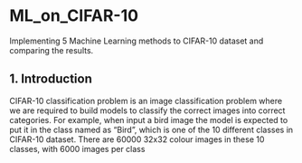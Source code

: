 # ML_on_CIFAR-10
Implementing 5 Machine Learning methods to CIFAR-10 dataset and comparing the results.

## 1. Introduction
CIFAR-10 classification problem is an image classification problem where we are required to 
build models to classify the correct images into correct categories. For example, when input a 
bird image the model is expected to put it in the class named as “Bird”, which is one of the 10 
different classes in CIFAR-10 dataset. There are 60000 32x32 colour images in these 10 classes, 
with 6000 images per class

